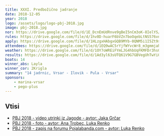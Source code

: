 ```yaml
---
title: XXXI. Predbožično jadranje
date: 2018-12-05
year: 2018
logo: /assets/logo/logo-pbj-2018.jpg
image: pbj-2018.jpg
nor: https://drive.google.com/file/d/1E_DcnEmUdRnve9gBeI5nCm3oK-8IelYS/view?usp=sharing
rules: https://drive.google.com/file/d/1hv0D-huarF6bVZn7boOqebLtNS576vnf/view?usp=sharing
apply: https://drive.google.com/file/d/1HLzgxHAbgxGQB9MYb-0QNM5i1I5Zt9s8/view?usp=sharing
attendees: https://drive.google.com/file/d/1EQ9wAC5rYjfWYvcWr8_m3gmmjah2ZY-T/view?usp=sharing
weather: https://drive.google.com/file/d/1OY7oWREiFYmLJG4hbUqFKMFDr3hsGfxZ/view?usp=sharing
results: https://drive.google.com/file/d/1Ad3yl63sUTQ61V9G7GBVegUhTwYi03Bl/view?usp=sharing
boats: 14
winner_abs: Layla
winner_cor: 2Krigla
summary: "14 jadrnic, Vrsar - Ilovik - Pula - Vrsar"
sponsors:
    - marina-vrsar
    - pego-plus
---
```


## Vtisi
 - [PBJ 2018 - video utrinki iz Jagode - avtor: Jaka Grčar](https://www.youtube.com/watch?v=mdkiuw1HpkU)
 - [PBJ 2018 - foto - avtor: Ana Trobec, Luka Renko](https://photos.app.goo.gl/6MfBvysP2VTrS3kG8)
 - [PBJ 2018 - zapis na forumu Pojalabanda.com - avtor: Luka Renko](https://pojalabanda.com/t/predbozicno-jadranje/64/2)
